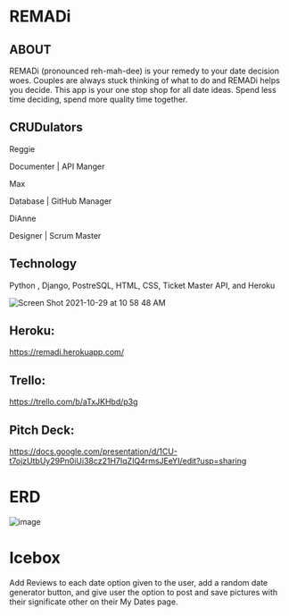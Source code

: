 # REMADi


## ABOUT
REMADi (pronounced reh-mah-dee) is your remedy to your date
decision woes. Couples are always stuck thinking of what to
do and REMADi helps you decide. This app is your one stop shop
for all date ideas. Spend less time deciding, spend more quality
time together.


## CRUDulators

Reggie   

Documenter | API Manger 


Max  

Database | GitHub Manager  


DiAnne

Designer | Scrum Master



## Technology 

Python , Django, PostreSQL, HTML, CSS, Ticket Master API, and Heroku


![Screen Shot 2021-10-29 at 10 58 48 AM](https://user-images.githubusercontent.com/89040369/139457508-0c07baa7-7801-439e-a1d7-367c88e324c0.png)


## Heroku: 
https://remadi.herokuapp.com/

## Trello:
https://trello.com/b/aTxJKHbd/p3g

## Pitch Deck:
https://docs.google.com/presentation/d/1CU-t7ojzUtbUy29Pn0iUi38cz21H7IqZIQ4rmsJEeYI/edit?usp=sharing

# ERD

![image](https://user-images.githubusercontent.com/89040369/139467851-957a4b1d-ecf6-43fa-a47f-9bc1b25c3f08.png)

# Icebox

Add Reviews to each date option given to the user, add a random date generator button, and give user the option to post and save pictures with their significate other on their My Dates page. 
